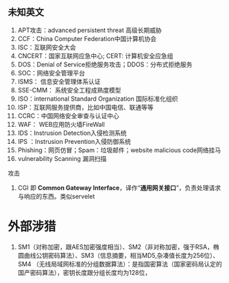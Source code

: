## 未知英文
1. APT攻击：advanced persistent threat 高级长期威胁
2. CCF：China Computer Federation中国计算机协会
3. ISC：互联网安全大会
4. CNCERT：国家互联网应急中心; CERT: 计算机安全应急组
5. DOS：Denial of Service拒绝服务攻击；DDOS：分布式拒绝服务
6. SOC：网络安全管理平台
7. ISMS： 信息安全管理体系认证
8. SSE-CMM： 系统安全工程成熟度模型
9. ISO：international Standard Organization 国际标准化组织
10. ISP：互联网服务提供商，比如中国电信、联通等等
11. CCRC：中国网络安全审查与认证中心
12. WAF： WEB应用防火墙FireWall
13. IDS：Instrusion Detection入侵检测系统 
14. IPS ：Instrusion  Prevention入侵防御系统
15. Phishing：网页仿冒；Spam：垃圾邮件；website malicious code网络挂马
16. vulnerability Scanning 漏洞扫描

攻击
1. CGI 即 **Common Gateway Interface**，译作“**通用网关接口**”，负责处理请求与响应的东西。类似servelet


# 外部涉猎
1. SM1（对称加密，跟AES加密强度相当）、SM2（非对称加密，强于RSA，椭圆曲线公钥密码算法）、SM3（信息摘要，相当MD5,杂凑值长度为256位）、SM4 （无线局域网标准的分组数据算法）：是指国密算法（国家密码局认定的国产密码算法），密钥长度跟分组长度均为128位，